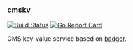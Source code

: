 ### cmskv
[![Build Status](https://travis-ci.org/vkuznet/cmskv.svg?branch=master)](https://travis-ci.org/vkuznet/cmskv)
[![Go Report Card](https://goreportcard.com/badge/github.com/vkuznet/cmskv)](https://goreportcard.com/report/github.com/vkuznet/cmskv)

CMS key-value service based on [badger](https://github.com/dgraph-io/badger).
